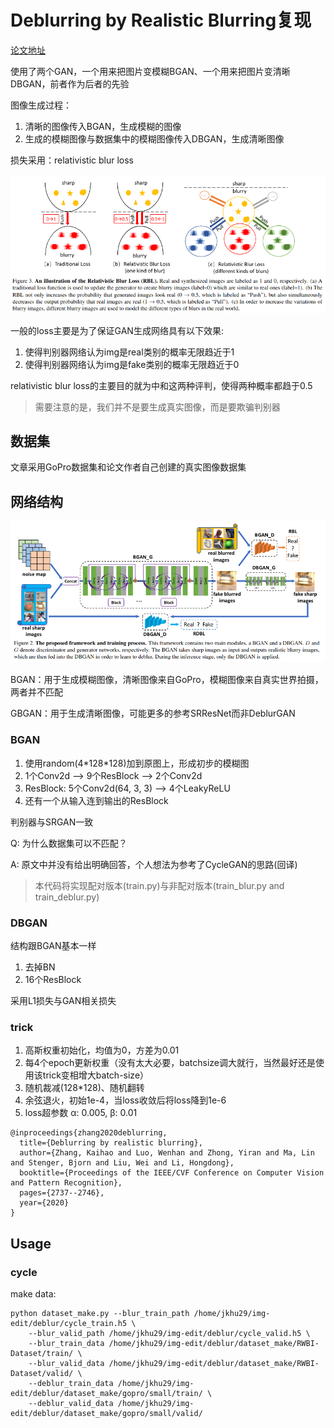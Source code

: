 # Deblurring by Realistic Blurring复现

[论文地址](https://arxiv.org/pdf/2004.01860v2.pdf)

使用了两个GAN，一个用来把图片变模糊BGAN、一个用来把图片变清晰DBGAN，前者作为后者的先验

图像生成过程：

1. 清晰的图像传入BGAN，生成模糊的图像
2. 生成的模糊图像与数据集中的模糊图像传入DBGAN，生成清晰图像

损失采用：relativistic blur loss

![relativistic blur loss](./rbl.png)

一般的loss主要是为了保证GAN生成网络具有以下效果:

1. 使得判别器网络认为img是real类别的概率无限趋近于1
2. 使得判别器网络认为img是fake类别的概率无限趋近于0

relativistic blur loss的主要目的就为中和这两种评判，使得两种概率都趋于0.5

> 需要注意的是，我们并不是要生成真实图像，而是要欺骗判别器

## 数据集

文章采用GoPro数据集和论文作者自己创建的真实图像数据集

## 网络结构

![bgan_and_dbgan](./bgan_and_dbgan.png)

BGAN：用于生成模糊图像，清晰图像来自GoPro，模糊图像来自真实世界拍摄，两者并不匹配

GBGAN：用于生成清晰图像，可能更多的参考SRResNet而非DeblurGAN

### BGAN

1. 使用random(4\*128\*128)加到原图上，形成初步的模糊图
2. 1个Conv2d --> 9个ResBlock --> 2个Conv2d
3. ResBlock: 5个Conv2d(64, 3, 3) --> 4个LeakyReLU
4. 还有一个从输入连到输出的ResBlock

判别器与SRGAN一致

Q: 为什么数据集可以不匹配？

A: 原文中并没有给出明确回答，个人想法为参考了CycleGAN的思路(回译)

> 本代码将实现配对版本(train.py)与非配对版本(train_blur.py and train_deblur.py)

### DBGAN

结构跟BGAN基本一样

1. 去掉BN
2. 16个ResBlock

采用L1损失与GAN相关损失

### trick

1. 高斯权重初始化，均值为0，方差为0.01
2. 每4个epoch更新权重（没有太大必要，batchsize调大就行，当然最好还是使用该trick变相增大batch-size）
3. 随机裁减(128\*128)、随机翻转
4. 余弦退火，初始1e-4，当loss收敛后将loss降到1e-6
5. loss超参数 α: 0.005, β: 0.01

```
@inproceedings{zhang2020deblurring,
  title={Deblurring by realistic blurring},
  author={Zhang, Kaihao and Luo, Wenhan and Zhong, Yiran and Ma, Lin and Stenger, Bjorn and Liu, Wei and Li, Hongdong},
  booktitle={Proceedings of the IEEE/CVF Conference on Computer Vision and Pattern Recognition},
  pages={2737--2746},
  year={2020}
}
```

## Usage

### cycle

make data:

```
python dataset_make.py --blur_train_path /home/jkhu29/img-edit/deblur/cycle_train.h5 \
	--blur_valid_path /home/jkhu29/img-edit/deblur/cycle_valid.h5 \
	--blur_train_data /home/jkhu29/img-edit/deblur/dataset_make/RWBI-Dataset/train/ \
	--blur_valid_data /home/jkhu29/img-edit/deblur/dataset_make/RWBI-Dataset/valid/ \
	--deblur_train_data /home/jkhu29/img-edit/deblur/dataset_make/gopro/small/train/ \
	--deblur_valid_data /home/jkhu29/img-edit/deblur/dataset_make/gopro/small/valid/
```


